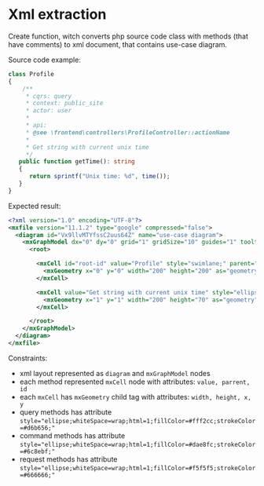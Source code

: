# Xml extraction

Create function, witch converts php source code class with 
methods (that have comments) to xml document, that contains use-case
diagram.

Source code example:
```php
class Profile 
{
    /**
     * cqrs: query
     * context: public_site
     * actor: user
     *
     * api:
     * @see \frontend\controllers\ProfileController::actionName
     *
     * Get string with current unix time
     */
   public function getTime(): string
   {
      return sprintf("Unix time: %d", time());
   }
}
``` 

Expected result:
```xml
<?xml version="1.0" encoding="UTF-8"?>
<mxfile version="11.1.2" type="google" compressed="false">
  <diagram id="Vx9llvMTYfssC2uus64Z" name="use-case diagram">
    <mxGraphModel dx="0" dy="0" grid="1" gridSize="10" guides="1" tooltips="1" connect="1" arrows="1" fold="1" page="1" pageScale="1" pageWidth="1000" pageHeight="1000" math="0" shadow="0">
      <root>

        <mxCell id="root-id" value="Profile" style="swimlane;" parent="1" vertex="1">
          <mxGeometry x="0" y="0" width="200" height="200" as="geometry"/>
        </mxCell>

        <mxCell value="Get string with current unix time" style="ellipse;whiteSpace=wrap;html=1;" parent="root-id" vertex="1">
          <mxGeometry x="1" y="1" width="200" height="70" as="geometry"/>
        </mxCell>

      </root>
    </mxGraphModel>
  </diagram>
</mxfile>
```

Constraints:
- xml layout represented as `diagram` and `mxGraphModel` nodes
- each method represented `mxCell` node with attributes: `value, parrent, id`
- each `mxCell`  has `mxGeometry` child tag with attributes: `width, height, x, y`
- query methods has attribute `style="ellipse;whiteSpace=wrap;html=1;fillColor=#fff2cc;strokeColor=#d6b656;"`
- command methods has attribute `style="ellipse;whiteSpace=wrap;html=1;fillColor=#dae8fc;strokeColor=#6c8ebf;"`
- request methods has attribute `style="ellipse;whiteSpace=wrap;html=1;fillColor=#f5f5f5;strokeColor=#666666;"`
